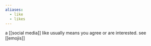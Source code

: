 ```yaml
---
aliases:
  - like
  - likes
---
```

a [[social media]] like usually means you agree or are interested.
see [[emojis]]

